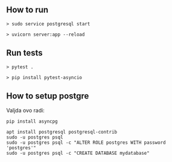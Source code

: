 ## How to run

    > sudo service postgresql start

    > uvicorn server:app --reload

## Run tests

    > pytest .

    > pip install pytest-asyncio  

## How to setup postgre

Valjda ovo radi:

    pip install asyncpg
    
    apt install postgresql postgresql-contrib
    sudo -u postgres psql
    sudo -u postgres psql -c "ALTER ROLE postgres WITH password 'postgres'"
    sudo -u postgres psql -c "CREATE DATABASE mydatabase"
    